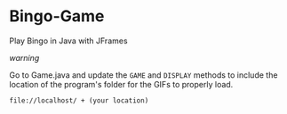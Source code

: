 # Bingo-Game
Play Bingo in Java with JFrames

*warning*

Go to Game.java and update the `GAME` and `DISPLAY` methods to include the location of the program's folder for the GIFs to properly load.

`file://localhost/ + (your location)`
